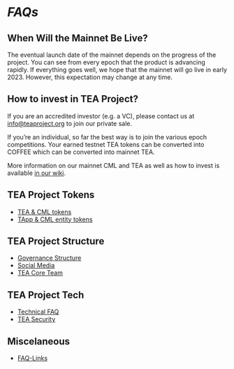 # *FAQs*

## When Will the Mainnet Be Live?

The eventual launch date of the mainnet depends on the progress of the project. You can see from every epoch that the product is advancing rapidly. If everything goes well, we hope that the mainnet will go live in early 2023. However, this expectation may change at any time.

## How to invest in TEA Project?

If you are an accredited investor (e.g. a VC), please contact us at  info@teaproject.org to join our private sale.

If you’re an individual, so far the best way is to join the various epoch competitions. Your earned testnet TEA tokens can be converted into COFFEE which can be converted into mainnet TEA.

More information on our mainnet CML and TEA as well as how to invest is available [in our wiki](https://github.com/tearust/teaproject/wiki/Where-to-buy-TEA-token-and-CML%3F).

## TEA Project Tokens

* [TEA & CML tokens](../_token/FAQ-Tokens.md)
* [TApp & CML entity tokens](../_token/TApp-Token-Supply-and-Demand.md) 

## TEA Project Structure

* [Governance Structure](Governance-Structure.md)
* [Social Media](TEA-Social-Media.md)
* [TEA Core Team](The-TEA-Project-Core-Team.md)

## TEA Project Tech

* [Technical FAQ](FAQ-Technical.md)
* [TEA Security](TEA-Security.md)

## Miscelaneous

* [FAQ-Links](FAQ-Links.md)
